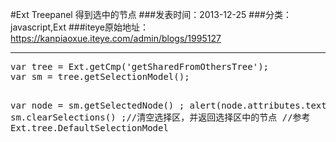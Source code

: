 #Ext Treepanel 得到选中的节点
###发表时间：2013-12-25
###分类：javascript,Ext
###iteye原始地址：<a href="https://kanpiaoxue.iteye.com/admin/blogs/1995127" target="_blank">https://kanpiaoxue.iteye.com/admin/blogs/1995127</a>

---

<div class="iteye-blog-content-contain" style="font-size: 14px;"> 
 <pre name="code" class="js">var tree = Ext.getCmp('getSharedFromOthersTree');
var sm = tree.getSelectionModel();

var node = sm.getSelectedNode() ;
alert(node.attributes.text);
sm.clearSelections() ;//清空选择区，并返回选择区中的节点
//参考 Ext.tree.DefaultSelectionModel </pre> 
 <p>&nbsp;</p> 
 <p>&nbsp;</p> 
</div>